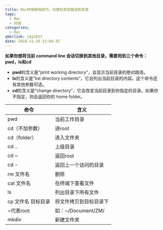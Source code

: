 ```yaml
---
title: Mac终端使用技巧，切换到其他路径和目录
tags:
  - Mac
  - 终端
categories:
  - Mac
abbrlink: 14a2657
date: 2018-11-29 11:04:35
---
```


**如果你想将当前 command line 会话切换到其他目录，需要用到三个命令：pwd，ls和cd**

- **pwd**的含义是“print working directory”，会显示当前目录的绝对路径。
- **ls**的含义是“list directory contents”，它会列出当前目录的内容。这个命令还有其他参数可选。
- **cd**的含义是“change directory”，它会改变当前目录到你指定的目录。如果你不指定，则会返回你的 home folder。

| 命令               | 含义                   |
| ------------------ | ---------------------- |
| pwd                | 当前工作目录           |
| cd（不加参数）     | 进root                 |
| cd（folder）       | 进入文件夹             |
| cd ..              | 上级目录               |
| cd ~               | 返回root               |
| cd -               | 返回上一个访问的目录   |
| rm 文件名          | 删除                   |
| cat 文件名         | 在终端下查看文件       |
| ls                 | 列出目录下所有文件     |
| cp 文件名 目标目录 | 将文件拷贝到目标目录下 |
| ~代表root          | 如：~/Document/ZM/     |
| mkdiv              | 新建文件夹             |

<!--more-->